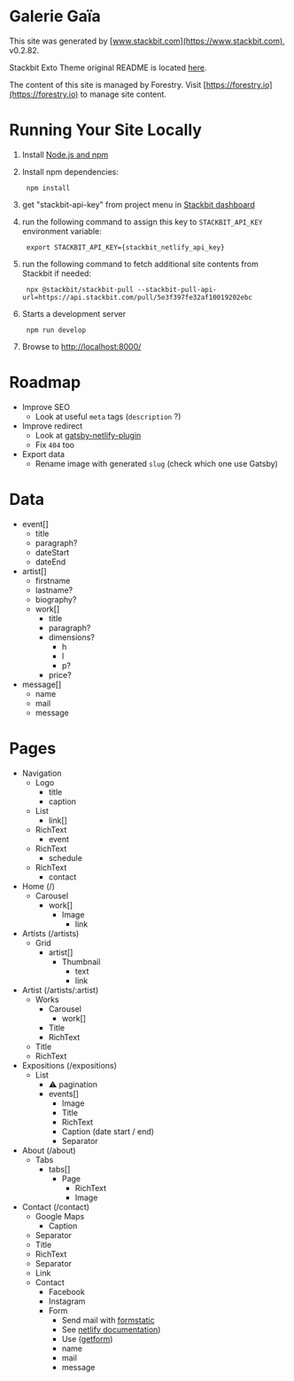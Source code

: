 # Galerie Gaïa

This site was generated by [www.stackbit.com](https://www.stackbit.com), v0.2.82.

Stackbit Exto Theme original README is located [here](./README.theme.md).

The content of this site is managed by Forestry. Visit [https://forestry.io](https://forestry.io) to manage site content.

# Running Your Site Locally

1. Install [Node.js and npm](https://nodejs.org/en/)

1. Install npm dependencies:

        npm install

1. get "stackbit-api-key" from project menu in [Stackbit dashboard](https://app.stackbit.com/dashboard)

1. run the following command to assign this key to `STACKBIT_API_KEY` environment variable:

        export STACKBIT_API_KEY={stackbit_netlify_api_key}

1. run the following command to fetch additional site contents from Stackbit if needed:

        npx @stackbit/stackbit-pull --stackbit-pull-api-url=https://api.stackbit.com/pull/5e3f397fe32af10019202ebc

1. Starts a development server

        npm run develop

1. Browse to [http://localhost:8000/](http://localhost:8000/)

# Roadmap
* Improve SEO
  * Look at useful `meta` tags (`description` ?)
* Improve redirect
  * Look at [gatsby-netlify-plugin](https://www.gatsbyjs.org/packages/gatsby-plugin-netlify/)
  * Fix `404` too
* Export data
  * Rename image with generated `slug` (check which one use Gatsby)

# Data
* event[]
  * title
  * paragraph?
  * dateStart
  * dateEnd
* artist[]
  * firstname
  * lastname?
  * biography?
  * work[]
    * title
    * paragraph?
    * dimensions?
      * h
      * l
      * p?
    * price?
* message[]
  * name
  * mail
  * message

# Pages
* Navigation
  * Logo
    * title
    * caption
  * List
    * link[]
  * RichText
    * event
  * RichText
    * schedule
  * RichText
    * contact
* Home (/)
  * Carousel
    * work[]
      * Image
        * link
* Artists (/artists)
  * Grid
    * artist[]
      * Thumbnail
        * text
        * link
* Artist (/artists/:artist)
  * Works
    * Carousel
      * work[]
    * Title
    * RichText
  * Title
  * RichText
* Expositions (/expositions)
  * List
    * ⚠️ pagination
    * events[]
      * Image
      * Title
      * RichText
      * Caption (date start / end)
      * Separator
* About (/about)
  * Tabs
    * tabs[]
      * Page
        * RichText
        * Image
* Contact (/contact)
  * Google Maps
    * Caption
  * Separator
  * Title
  * RichText
  * Separator
  * Link
  * Contact
    * Facebook
    * Instagram
    * Form
      * Send mail with [formstatic](https://formstatic.dev/)
      * See [netlify documentation](https://docs.netlify.com/forms/setup/))
      * Use ([getform](https://getform.io/))
      * name
      * mail
      * message
